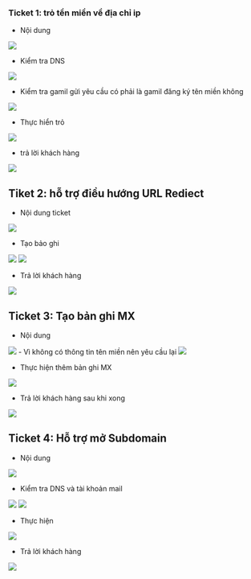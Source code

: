 ### Ticket 1: trỏ tền miền về địa chỉ ip
- Nội dung 
<img src="img/302 (20).png">


- Kiểm tra DNS

<img src="img/302 (1).png">


- Kiểm tra gamil gửi yêu cầu có phải là gamil đăng ký tên miền không 

<img src="img/302 (2).png">

- Thực hiển trỏ 


<img src="img/302 (3).png">

- trả lời khách hàng 

<img src="img/302 (4).png">


## Tiket 2: hỗ trợ điều hướng URL Rediect
- Nội dung ticket

<img src="img/302 (5).png">

- Tạo bảo ghi

<img src="img/302 (6).png">

<img src="img/302 (7).png">

- Trả lời khách hàng 

<img src="img/302 (8).png">

## Ticket 3: Tạo bản ghi MX
- Nội dung 

<img src="img/302 (10).png">
- Vì không có thông tin tên miền nên yêu cầu lại

<img src="img/302 (11).png">

- Thực hiện thêm bản ghi MX 

<img src="img/302 (12).png">

- Trả lời khách hàng sau khi xong 

<img src="img/302 (13).png">

## Ticket 4: Hỗ trợ mở Subdomain
- Nội dung 

<img src="img/302 (15).png">

- Kiểm tra DNS và tài khoản mail

<img src="img/302 (16).png">
<img src="img/302 (17).png">

- Thực hiện 

<img src="img/302 (18).png">

- Trả lời khách hàng 

<img src="img/302 (19).png">
